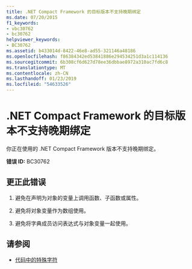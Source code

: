 ```yaml
---
title: .NET Compact Framework 的目标版本不支持晚期绑定
ms.date: 07/20/2015
f1_keywords:
- vbc30762
- bc30762
helpviewer_keywords:
- BC30762
ms.assetid: b433014d-8422-46e8-ad55-321146a48186
ms.openlocfilehash: f86384342ed53841886e294534251d3a1c114136
ms.sourcegitcommit: 6b308cf6d627d78ee36dbbae8972a310ac7fd6c8
ms.translationtype: MT
ms.contentlocale: zh-CN
ms.lasthandoff: 01/23/2019
ms.locfileid: "54633526"
---
```

# <a name="the-targeted-version-of-the-net-compact-framework-does-not-support-latebinding"></a>.NET Compact Framework 的目标版本不支持晚期绑定
你正在使用的 .NET Compact Framework 版本不支持晚期绑定。  
  
 **错误 ID:** BC30762  
  
## <a name="to-correct-this-error"></a>更正此错误  
  
1.  避免在声明为对象的变量上调用函数、子函数或属性。  
  
2.  避免将对象变量作为数组使用。  
  
3.  避免将字典成员访问表达式与对象变量一起使用。  
  
## <a name="see-also"></a>请参阅

- [代码中的特殊字符](../../visual-basic/programming-guide/program-structure/special-characters-in-code.md)
